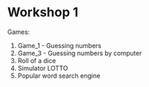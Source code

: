 # Workshop 1

Games:
1) Game_1 - Guessing numbers
2) Game_3 - Guessing numbers by computer
3) Roll of a dice
4) Simulator LOTTO
5) Popular word search engine
